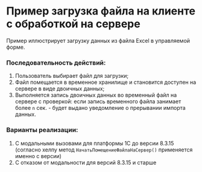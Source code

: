 # Пример загрузка файла на клиенте с обработкой на сервере

Пример иллюстрирует загрузку данных из файла Excel в управляемой форме.

### Последовательность действий:
1. Пользователь выбирает файл для загрузки;
2. Файл помещается в временное хранилище и становится доступен на сервере в виде двоичных данных;
3. Выполняется запись двоичных данных во временный файл на сервере с проверкой: если запись временного файла занимает более `n` сек. - будет выдано уведомление о прерывании импорта данных.
   
### Варианты реализации:
1. С модальными вызовами для платформы 1С до версии 8.3.15 (согласно хелпу метод `НачатьПомещениеФайлаНаСервер()` применяется именно с версии)
2. С отказом от модальности для версий 8.3.15 и старше